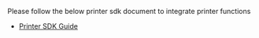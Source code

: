 Please follow the below printer sdk document to integrate printer functions
- [Printer SDK Guide](https://drive.google.com/file/d/1gqNVtVDWUgCS7Uo4HF68pfiNe2QNK2u2/view?usp=sharing)

